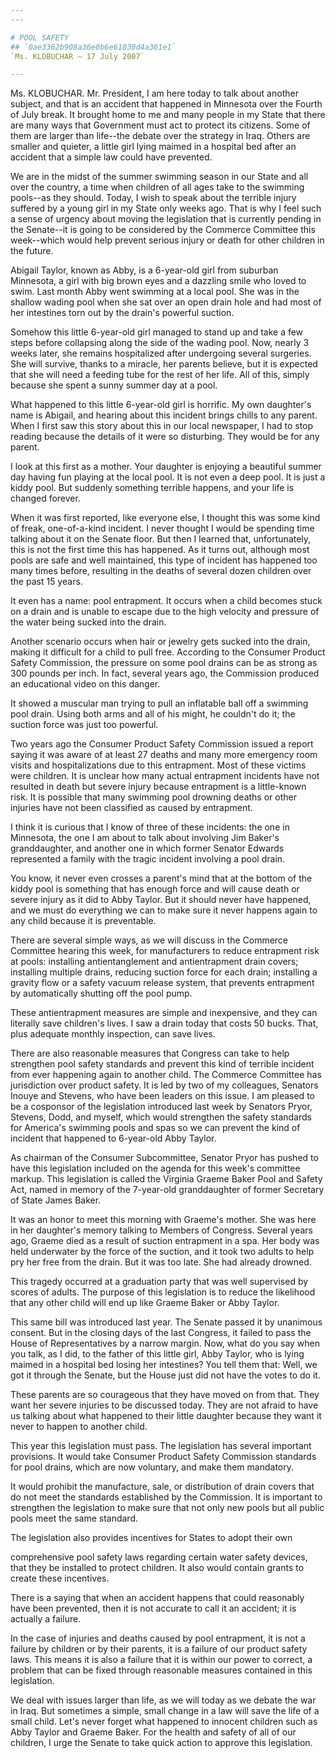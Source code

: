```yaml
---
---

# POOL SAFETY
## `0ae3362b908a36e0b6e61030d4a361e1`
`Ms. KLOBUCHAR — 17 July 2007`

---
```



Ms. KLOBUCHAR. Mr. President, I am here today to talk about another 
subject, and that is an accident that happened in Minnesota over the 
Fourth of July break. It brought home to me and many people in my State 
that there are many ways that Government must act to protect its 
citizens. Some of them are larger than life--the debate over the 
strategy in Iraq. Others are smaller and quieter, a little girl lying 
maimed in a hospital bed after an accident that a simple law could have 
prevented.

We are in the midst of the summer swimming season in our State and 
all over the country, a time when children of all ages take to the 
swimming pools--as they should. Today, I wish to speak about the 
terrible injury suffered by a young girl in my State only weeks ago. 
That is why I feel such a sense of urgency about moving the legislation 
that is currently pending in the Senate--it is going to be considered 
by the Commerce Committee this week--which would help prevent serious 
injury or death for other children in the future.

Abigail Taylor, known as Abby, is a 6-year-old girl from suburban 
Minnesota, a girl with big brown eyes and a dazzling smile who loved to 
swim. Last month Abby went swimming at a local pool. She was in the 
shallow wading pool when she sat over an open drain hole and had most 
of her intestines torn out by the drain's powerful suction.

Somehow this little 6-year-old girl managed to stand up and take a 
few steps before collapsing along the side of the wading pool. Now, 
nearly 3 weeks later, she remains hospitalized after undergoing several 
surgeries. She will survive, thanks to a miracle, her parents believe, 
but it is expected that she will need a feeding tube for the rest of 
her life. All of this, simply because she spent a sunny summer day at a 
pool.

What happened to this little 6-year-old girl is horrific. My own 
daughter's name is Abigail, and hearing about this incident brings 
chills to any parent. When I first saw this story about this in our 
local newspaper, I had to stop reading because the details of it were 
so disturbing. They would be for any parent.

I look at this first as a mother. Your daughter is enjoying a 
beautiful summer day having fun playing at the local pool. It is not 
even a deep pool. It is just a kiddy pool. But suddenly something 
terrible happens, and your life is changed forever.

When it was first reported, like everyone else, I thought this was 
some kind of freak, one-of-a-kind incident. I never thought I would be 
spending time talking about it on the Senate floor. But then I learned 
that, unfortunately, this is not the first time this has happened. As 
it turns out, although most pools are safe and well maintained, this 
type of incident has happened too many times before, resulting in the 
deaths of several dozen children over the past 15 years.

It even has a name: pool entrapment. It occurs when a child becomes 
stuck on a drain and is unable to escape due to the high velocity and 
pressure of the water being sucked into the drain.

Another scenario occurs when hair or jewelry gets sucked into the 
drain, making it difficult for a child to pull free. According to the 
Consumer Product Safety Commission, the pressure on some pool drains 
can be as strong as 300 pounds per inch. In fact, several years ago, 
the Commission produced an educational video on this danger.

It showed a muscular man trying to pull an inflatable ball off a 
swimming pool drain. Using both arms and all of his might, he couldn't 
do it; the suction force was just too powerful.

Two years ago the Consumer Product Safety Commission issued a report 
saying it was aware of at least 27 deaths and many more emergency room 
visits and hospitalizations due to this entrapment. Most of these 
victims were children. It is unclear how many actual entrapment 
incidents have not resulted in death but severe injury because 
entrapment is a little-known risk. It is possible that many swimming 
pool drowning deaths or other injuries have not been classified as 
caused by entrapment.

I think it is curious that I know of three of these incidents: the 
one in Minnesota, the one I am about to talk about involving Jim 
Baker's granddaughter, and another one in which former Senator Edwards 
represented a family with the tragic incident involving a pool drain.

You know, it never even crosses a parent's mind that at the bottom of 
the kiddy pool is something that has enough force and will cause death 
or severe injury as it did to Abby Taylor. But it should never have 
happened, and we must do everything we can to make sure it never 
happens again to any child because it is preventable.

There are several simple ways, as we will discuss in the Commerce 
Committee hearing this week, for manufacturers to reduce entrapment 
risk at pools: installing antientanglement and antientrapment drain 
covers; installing multiple drains, reducing suction force for each 
drain; installing a gravity flow or a safety vacuum release system, 
that prevents entrapment by automatically shutting off the pool pump.

These antientrapment measures are simple and inexpensive, and they 
can literally save children's lives. I saw a drain today that costs 50 
bucks. That, plus adequate monthly inspection, can save lives.

There are also reasonable measures that Congress can take to help 
strengthen pool safety standards and prevent this kind of terrible 
incident from ever happening again to another child. The Commerce 
Committee has jurisdiction over product safety. It is led by two of my 
colleagues, Senators Inouye and Stevens, who have been leaders on this 
issue. I am pleased to be a cosponsor of the legislation introduced 
last week by Senators Pryor, Stevens, Dodd, and myself, which would 
strengthen the safety standards for America's swimming pools and spas 
so we can prevent the kind of incident that happened to 6-year-old Abby 
Taylor.

As chairman of the Consumer Subcommittee, Senator Pryor has pushed to 
have this legislation included on the agenda for this week's committee 
markup. This legislation is called the Virginia Graeme Baker Pool and 
Safety Act, named in memory of the 7-year-old granddaughter of former 
Secretary of State James Baker.

It was an honor to meet this morning with Graeme's mother. She was 
here in her daughter's memory talking to Members of Congress. Several 
years ago, Graeme died as a result of suction entrapment in a spa. Her 
body was held underwater by the force of the suction, and it took two 
adults to help pry her free from the drain. But it was too late. She 
had already drowned.

This tragedy occurred at a graduation party that was well supervised 
by scores of adults. The purpose of this legislation is to reduce the 
likelihood that any other child will end up like Graeme Baker or Abby 
Taylor.

This same bill was introduced last year. The Senate passed it by 
unanimous consent. But in the closing days of the last Congress, it 
failed to pass the House of Representatives by a narrow margin. Now, 
what do you say when you talk, as I did, to the father of this little 
girl, Abby Taylor, who is lying maimed in a hospital bed losing her 
intestines? You tell them that: Well, we got it through the Senate, but 
the House just did not have the votes to do it.


These parents are so courageous that they have moved on from that. 
They want her severe injuries to be discussed today. They are not 
afraid to have us talking about what happened to their little daughter 
because they want it never to happen to another child.

This year this legislation must pass. The legislation has several 
important provisions. It would take Consumer Product Safety Commission 
standards for pool drains, which are now voluntary, and make them 
mandatory.

It would prohibit the manufacture, sale, or distribution of drain 
covers that do not meet the standards established by the Commission. It 
is important to strengthen the legislation to make sure that not only 
new pools but all public pools meet the same standard.

The legislation also provides incentives for States to adopt their 
own


comprehensive pool safety laws regarding certain water safety devices, 
that they be installed to protect children. It also would contain 
grants to create these incentives.

There is a saying that when an accident happens that could reasonably 
have been prevented, then it is not accurate to call it an accident; it 
is actually a failure.

In the case of injuries and deaths caused by pool entrapment, it is 
not a failure by children or by their parents, it is a failure of our 
product safety laws. This means it is also a failure that it is within 
our power to correct, a problem that can be fixed through reasonable 
measures contained in this legislation.

We deal with issues larger than life, as we will today as we debate 
the war in Iraq. But sometimes a simple, small change in a law will 
save the life of a small child. Let's never forget what happened to 
innocent children such as Abby Taylor and Graeme Baker. For the health 
and safety of all of our children, I urge the Senate to take quick 
action to approve this legislation.